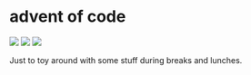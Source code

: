 # advent of code

![](https://img.shields.io/badge/day%20📅-16-blue)
![](https://img.shields.io/badge/days%20completed-13-red)
![](https://img.shields.io/badge/stars%20⭐-26-yellow)

Just to toy around with some stuff during breaks and lunches.